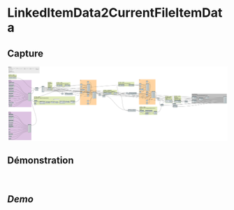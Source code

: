 # LinkedItemData2CurrentFileItemData


## Capture
<img src="BIM1_LinkedItemData2CurrentFileItemData.png" alt="BIM One Inc." /> 

## Démonstration


</br>

## *Demo*
